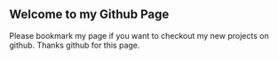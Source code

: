 ## Welcome to my Github Page
Please bookmark my page if you want to checkout my new projects on github.
Thanks github for this page.
